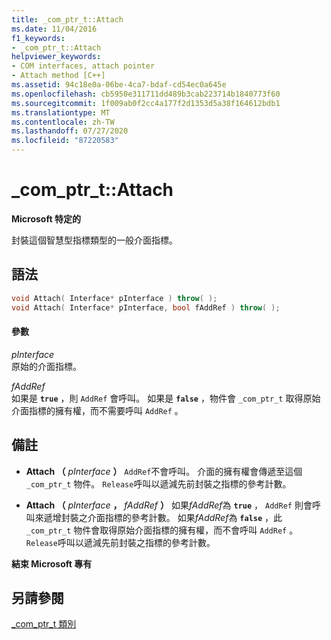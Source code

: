 ```yaml
---
title: _com_ptr_t::Attach
ms.date: 11/04/2016
f1_keywords:
- _com_ptr_t::Attach
helpviewer_keywords:
- COM interfaces, attach pointer
- Attach method [C++]
ms.assetid: 94c18e0a-06be-4ca7-bdaf-cd54ec0a645e
ms.openlocfilehash: cb5950e311711dd489b3cab223714b1840773f60
ms.sourcegitcommit: 1f009ab0f2cc4a177f2d1353d5a38f164612bdb1
ms.translationtype: MT
ms.contentlocale: zh-TW
ms.lasthandoff: 07/27/2020
ms.locfileid: "87220583"
---
```

# <a name="_com_ptr_tattach"></a>_com_ptr_t::Attach

**Microsoft 特定的**

封裝這個智慧型指標類型的一般介面指標。

## <a name="syntax"></a>語法

```cpp
void Attach( Interface* pInterface ) throw( );
void Attach( Interface* pInterface, bool fAddRef ) throw( );
```

#### <a name="parameters"></a>參數

*pInterface*<br/>
原始的介面指標。

*fAddRef*<br/>
如果是 **`true`** ，則 `AddRef` 會呼叫。 如果是 **`false`** ，物件會 `_com_ptr_t` 取得原始介面指標的擁有權，而不需要呼叫 `AddRef` 。

## <a name="remarks"></a>備註

- **Attach （**  *pInterface*  **）** `AddRef`不會呼叫。 介面的擁有權會傳遞至這個 `_com_ptr_t` 物件。 `Release`呼叫以遞減先前封裝之指標的參考計數。

- **Attach （**  *pInterface* **，**  *fAddRef*  **）** 如果*fAddRef*為 **`true`** ， `AddRef` 則會呼叫來遞增封裝之介面指標的參考計數。 如果*fAddRef*為 **`false`** ，此 `_com_ptr_t` 物件會取得原始介面指標的擁有權，而不會呼叫 `AddRef` 。 `Release`呼叫以遞減先前封裝之指標的參考計數。

**結束 Microsoft 專有**

## <a name="see-also"></a>另請參閱

[_com_ptr_t 類別](../cpp/com-ptr-t-class.md)
